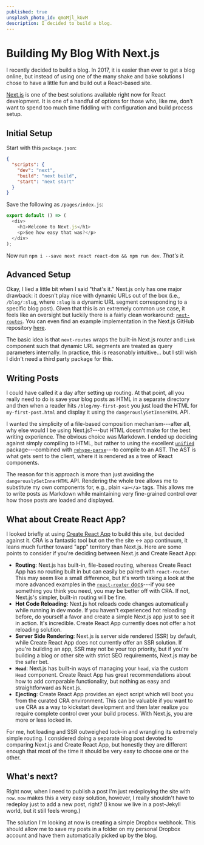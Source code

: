 ```yaml
---
published: true
unsplash_photo_id: qmoMjl_kGvM
description: I decided to build a blog.
---
```


# Building My Blog With Next.js

I recently decided to build a blog. In 2017, it is easier than ever to get a
blog online, but instead of using one of the many shake and bake solutions I
chose to have a little fun and build out a React-based site.

[Next.js][next] is one of the best solutions available right now for React
development. It is one of a handful of options for those who, like me, don't
want to spend too much time fiddling with configuration and build process setup.

## Initial Setup

Start with this `package.json`:

```json
{
  "scripts": {
    "dev": "next",
    "build": "next build",
    "start": "next start"
  }
}
```

Save the following as `/pages/index.js`:

```js
export default () => (
  <div>
    <h1>Welcome to Next.js</h1>
    <p>See how easy that was?</p>
  </div>
);
```

Now run `npm i --save next react react-dom && npm run dev`. _That's it._

## Advanced Setup

Okay, I lied a little bit when I said "that's it." Next.js only has one major
drawback: it doesn't play nice with dynamic URLs out of the box (i.e.,
`/blog/:slug`, where `:slug` is a dynamic URL segment corresponding to a
specific blog post). Given that this is an extremely common use case, it feels
like an oversight but luckily there is a fairly clean workaround:
[`next-routes`][next-routes]. You can even find an example implementation in the
Next.js GitHub repository [here][next-routes example].

The basic idea is that `next-routes` wraps the built-in Next.js router and
`Link` component such that dynamic URL segments are treated as query parameters
internally. In practice, this is reasonably intuitive... but I still wish I
didn't need a third party package for this.

## Writing Posts

I could have called it a day after setting up routing. At that point, all you
really need to do is save your blog posts as HTML in a separate directory and
then when a reader hits `/blog/my-first-post` you just load the HTML for
`my-first-post.html` and display it using the `dangerouslySetInnerHTML` API.

I wanted the simplicity of a file-based composition mechanism---after all, why
else would I be using Next.js?---but HTML doesn't make for the best writing
experience. The obvious choice was Markdown. I ended up deciding against simply
compiling to HTML, but rather to using the excellent [`unified`][unified]
package---combined with [`rehype-parse`][rehype-parse]---to compile to an AST.
The AST is what gets sent to the client, where it is rendered as a tree of React
components.

The reason for this approach is more than just avoiding the
`dangerouslySetInnerHTML` API. Rendering the whole tree allows me to substitute
my own components for, e.g., plain `<a></a>` tags. This allows me to write posts
as Markdown while maintaining very fine-grained control over how those posts are
loaded and displayed.

## What about Create React App?

I looked briefly at using [Create React App][cra] to build this site, but
decided against it. CRA is a fantastic tool but on the the
site&nbsp;&harr;&nbsp;app continuum, it leans much further toward "app"
territory than Next.js. Here are some points to consider if you're deciding
between Next.js and Create React App:

* **Routing**: Next.js has built-in, file-based routing, whereas Create React
  App has no routing built in but can easily be paired with `react-router`. This
  may seem like a small difference, but it's worth taking a look at the more
  advanced examples in the [`react-router` docs][react-router docs]---if you see
  something you think you need, you may be better off with CRA. If not,
  Next.js's simpler, built-in routing will be fine.
* **Hot Code Reloading**: Next.js hot reloads code changes automatically while
  running in dev mode. If you haven't experienced hot reloading before, do
  yourself a favor and create a simple Next.js app just to see it in action.
  It's incredible. Create React App currently does not offer a hot reloading
  solution.
* **Server Side Rendering**: Next.js is server side rendered (SSR) by default,
  while Create React App does not currently offer an SSR solution. If you're
  building an app, SSR may not be your top priority, but if you're building a
  blog or other site with strict SEO requirements, Next.js may be the safer bet.
* **`Head`**: Next.js has built-in ways of managing your `head`, via the custom
  `Head` component. Create React App has great recommendations about how to add
  comparable functionality, but nothing as easy and straightforward as Next.js.
* **Ejecting**: Create React App provides an eject script which will boot you
  from the curated CRA environment. This can be valuable if you want to use CRA
  as a way to kickstart development and then later realize you require complete
  control over your build process. With Next.js, you are more or less locked in.

For me, hot loading and SSR outweighed lock-in and wrangling its extremely
simple routing. I considered doing a separate blog post devoted to comparing
Next.js and Create React App, but honestly they are different enough that most
of the time it should be very easy to choose one or the other.

## What's next?

Right now, when I need to publish a post I'm just redeploying the site with
`now`. `now` makes this a very easy solution, however, I really shouldn't have
to redeploy just to add a new post, right? (I know we live in a post-Jekyll
world, but it still feels wrong.)

The solution I'm looking at now is creating a simple Dropbox webhook. This
should allow me to save my posts in a folder on my personal Dropbox account and
have them automatically picked up by the blog.

[cra]: https://github.com/facebookincubator/create-react-app "Create React App"
[next]: https://zeit.co/blog/next2 "Next.js 2.0"
[next-routes]: https://www.npmjs.com/package/next-routes "next-routes"
[next-routes example]: https://github.com/zeit/next.js/tree/v3-beta/examples/with-next-routes "next-routes example"
[react-router]: https://github.com/ReactTraining/react-router "React Router"
[react-router docs]: https://reacttraining.com/react-router/web/guides/quick-start "React Router Documentation"
[rehype-parse]: https://github.com/wooorm/rehype/tree/master/packages/rehype-parse "Rehype: HTML processor powered by plugins"
[unified]: https://github.com/unifiedjs/unified "Unified: Text processing umbrella: Parse / Transform / Compile"
